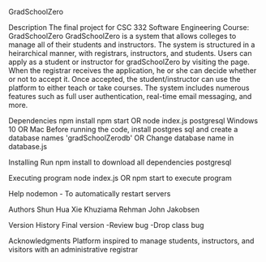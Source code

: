 GradSchoolZero

Description
The final project for CSC 332 Software Engineering Course:  GradSchoolZero
GradSchoolZero is a system that allows colleges to manage all of their students and instructors. 
The system is structured in a heirarchical manner, with registrars, instructors, and students. 
Users can apply as a student or instructor for gradSchoolZero by visiting the page. 
When the registrar receives the application, he or she can decide whether or not to accept it. 
Once accepted, the student/instructor can use the platform to either teach or take courses. 
The system includes numerous features such as full user authentication, real-time email messaging, and more.

Dependencies
npm install 
npm start OR node index.js
postgresql
Windows 10 OR Mac
Before running the code, install postgres sql and create a database names 'gradSchoolZerodb' OR
Change database name in database.js

Installing
Run npm install to download all dependencies
postgresql

Executing program
node index.js OR npm start to execute program

Help
nodemon - To automatically restart servers

Authors
Shun Hua Xie
Khuziama Rehman
John Jakobsen

Version History
Final version
-Review bug
-Drop class bug

Acknowledgments
Platform inspired to manage students, instructors, and visitors with an administrative registrar
